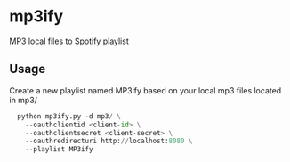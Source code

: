 # mp3ify
MP3 local files to Spotify playlist

## Usage

  Create a new playlist named MP3ify based on your local mp3 files located in mp3/
```python
  python mp3ify.py -d mp3/ \
    --oauthclientid <client-id> \
    --oauthclientsecret <client-secret> \
    --oauthredirecturi http://localhost:8080 \
    --playlist MP3ify
``` 
